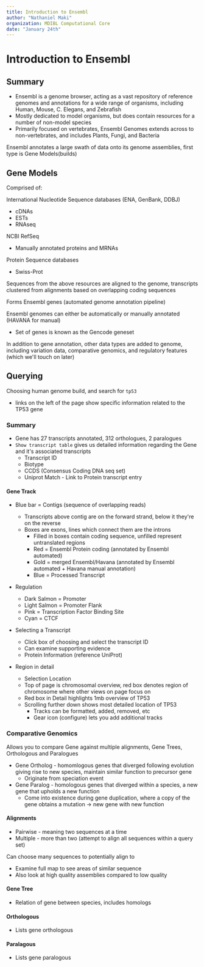 ```yaml
---
title: Introduction to Ensembl
author: "Nathaniel Maki"
organization: MDIBL Computational Core
date: "January 24th"
---
```


# Introduction to Ensembl

## Summary

* Ensembl is a genome browser, acting as a vast repository of reference genomes and annotations for a wide range of organisms, including Human, Mouse, C. Elegans, and Zebrafish
* Mostly dedicated to model organisms, but does contain resources for a number of non-model species
* Primarily focused on vertebrates, Ensembl Genomes extends across to non-vertebrates, and includes Plants, Fungi, and Bacteria

Ensembl annotates a large swath of data onto its genome assemblies, first type is Gene Models(builds)

## Gene Models

Comprised of: 

International Nucleotide Sequence databases (ENA, GenBank, DDBJ)
* cDNAs
* ESTs
* RNAseq

NCBI RefSeq
* Manually annotated proteins and MRNAs

Protein Sequence databases
* Swiss-Prot

Sequences from the above resources are aligned to the genome, transcripts clustered from alignments based on overlapping coding sequences

Forms Ensembl genes (automated genome annotation pipeline)

Ensembl genomes can either be automatically or manually annotated (HAVANA for manual)
* Set of genes is known as the Gencode geneset

In addition to gene annotation, other data types are added to genome, including variation data, comparative genomics, and regulatory features (which we'll touch on later)

## Querying

Choosing human genome build, and search for `tp53`

* links on the left of the page show specific information related to the TP53 gene

### Summary

* Gene has 27 transcripts annotated, 312 orthologues, 2 paralogues
* `Show transcript table` gives us detailed information regarding the Gene and it's associated transcripts
  * Transcript ID
  * Biotype
  * CCDS (Consensus Coding DNA seq set)
  * Uniprot Match - Link to Protein transcript entry

#### Gene Track

* Blue bar = Contigs (sequence of overlapping reads)
  * Transcripts above contig are on the forward strand, below it they're on the reverse
  * Boxes are exons, lines which connect them are the introns
    * Filled in boxes contain coding sequence, unfilled represent untranslated regions
    * Red = Ensembl Protein coding (annotated by Ensembl automated)
    * Gold = merged Ensembl/Havana (annotated by Ensembl automated + Havana manual annotation)
    * Blue = Processed Transcript
* Regulation
  * Dark Salmon = Promoter
  * Light Salmon = Promoter Flank
  * Pink = Transcription Factor Binding Site
  * Cyan = CTCF

* Selecting a Transcript
  * Click box of choosing and select the transcript ID
  * Can examine supporting evidence
  * Protein Information (reference UniProt)

* Region in detail
  * Selection Location
  * Top of page is chromosomal overview, red box denotes region of chromosome where other views on page focus on
  * Red box in Detail highlights 1mb overview of TP53
  * Scrolling further down shows most detailed location of TP53
    * Tracks can be formatted, added, removed, etc
    * Gear icon (configure) lets you add additional tracks

### Comparative Genomics

Allows you to compare Gene against multiple alignments, Gene Trees, Orthologous and Paralogues
* Gene Ortholog - homomlogous genes that diverged following evolution giving rise to new species, maintain similar function to precursor gene
  * Originate from speciation event
* Gene Paralog - homologous genes that diverged within a species, a new gene that upholds a new function
  * Come into existence during gene duplication, where a copy of the gene obtains a mutation -> new gene with new function

#### Alignments

* Pairwise - meaning two sequences at a time
* Multiple - more than two (attempt to align all sequences within a query set)

Can choose many sequences to potentially align to
* Examine full map to see areas of similar sequence
* Also look at high quality assemblies compared to low quality

#### Gene Tree
* Relation of gene between species, includes homologs

#### Orthologous
* Lists gene orthologous

#### Paralagous 
* Lists gene paralogous





